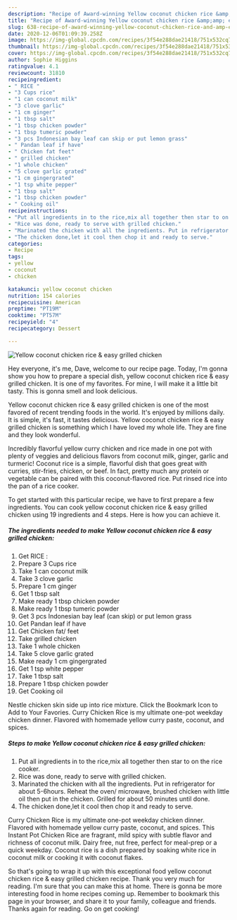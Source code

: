 ```yaml
---
description: "Recipe of Award-winning Yellow coconut chicken rice &amp;amp; easy grilled chicken"
title: "Recipe of Award-winning Yellow coconut chicken rice &amp;amp; easy grilled chicken"
slug: 638-recipe-of-award-winning-yellow-coconut-chicken-rice-and-amp-easy-grilled-chicken
date: 2020-12-06T01:09:39.258Z
image: https://img-global.cpcdn.com/recipes/3f54e288dae21418/751x532cq70/yellow-coconut-chicken-rice-easy-grilled-chicken-recipe-main-photo.jpg
thumbnail: https://img-global.cpcdn.com/recipes/3f54e288dae21418/751x532cq70/yellow-coconut-chicken-rice-easy-grilled-chicken-recipe-main-photo.jpg
cover: https://img-global.cpcdn.com/recipes/3f54e288dae21418/751x532cq70/yellow-coconut-chicken-rice-easy-grilled-chicken-recipe-main-photo.jpg
author: Sophie Higgins
ratingvalue: 4.1
reviewcount: 31810
recipeingredient:
- " RICE "
- "3 Cups rice"
- "1 can coconut milk"
- "3 clove garlic"
- "1 cm ginger"
- "1 tbsp salt"
- "1 tbsp chicken powder"
- "1 tbsp tumeric powder"
- "3 pcs Indonesian bay leaf can skip or put lemon grass"
- " Pandan leaf if have"
- " Chicken fat feet"
- " grilled chicken"
- "1 whole chicken"
- "5 clove garlic grated"
- "1 cm gingergrated"
- "1 tsp white pepper"
- "1 tbsp salt"
- "1 tbsp chicken powder"
- " Cooking oil"
recipeinstructions:
- "Put all ingredients in to the rice,mix all together then star to on the rice cooker."
- "Rice was done, ready to serve with grilled chicken."
- "Marinated the chicken with all the ingredients. Put in refrigerator for about 5-6hours. Reheat the oven/ microwave, brushed chicken with little oil then put in the chicken. Grilled for about 50 minutes until done."
- "The chicken done,let it cool then chop it and ready to serve."
categories:
- Recipe
tags:
- yellow
- coconut
- chicken

katakunci: yellow coconut chicken 
nutrition: 154 calories
recipecuisine: American
preptime: "PT19M"
cooktime: "PT57M"
recipeyield: "4"
recipecategory: Dessert

---
```



![Yellow coconut chicken rice &amp; easy grilled chicken](https://img-global.cpcdn.com/recipes/3f54e288dae21418/751x532cq70/yellow-coconut-chicken-rice-easy-grilled-chicken-recipe-main-photo.jpg)

Hey everyone, it's me, Dave, welcome to our recipe page. Today, I'm gonna show you how to prepare a special dish, yellow coconut chicken rice &amp; easy grilled chicken. It is one of my favorites. For mine, I will make it a little bit tasty. This is gonna smell and look delicious.

Yellow coconut chicken rice &amp; easy grilled chicken is one of the most favored of recent trending foods in the world. It's enjoyed by millions daily. It is simple, it's fast, it tastes delicious. Yellow coconut chicken rice &amp; easy grilled chicken is something which I have loved my whole life. They are fine and they look wonderful.

Incredibly flavorful yellow curry chicken and rice made in one pot with plenty of veggies and delicious flavors from coconut milk, ginger, garlic and turmeric! Coconut rice is a simple, flavorful dish that goes great with curries, stir-fries, chicken, or beef. In fact, pretty much any protein or vegetable can be paired with this coconut-flavored rice. Put rinsed rice into the pan of a rice cooker.


To get started with this particular recipe, we have to first prepare a few ingredients. You can cook yellow coconut chicken rice &amp; easy grilled chicken using 19 ingredients and 4 steps. Here is how you can achieve it.

<!--inarticleads1-->

##### The ingredients needed to make Yellow coconut chicken rice &amp; easy grilled chicken:

1. Get  RICE :
1. Prepare 3 Cups rice
1. Take 1 can coconut milk
1. Take 3 clove garlic
1. Prepare 1 cm ginger
1. Get 1 tbsp salt
1. Make ready 1 tbsp chicken powder
1. Make ready 1 tbsp tumeric powder
1. Get 3 pcs Indonesian bay leaf (can skip) or put lemon grass
1. Get  Pandan leaf if have
1. Get  Chicken fat/ feet
1. Take  grilled chicken
1. Take 1 whole chicken
1. Take 5 clove garlic grated
1. Make ready 1 cm gingergrated
1. Get 1 tsp white pepper
1. Take 1 tbsp salt
1. Prepare 1 tbsp chicken powder
1. Get  Cooking oil


Nestle chicken skin side up into rice mixture. Click the Bookmark Icon to Add to Your Favories. Curry Chicken Rice is my ultimate one-pot weekday chicken dinner. Flavored with homemade yellow curry paste, coconut, and spices. 

<!--inarticleads2-->

##### Steps to make Yellow coconut chicken rice &amp; easy grilled chicken:

1. Put all ingredients in to the rice,mix all together then star to on the rice cooker.
1. Rice was done, ready to serve with grilled chicken.
1. Marinated the chicken with all the ingredients. Put in refrigerator for about 5-6hours. Reheat the oven/ microwave, brushed chicken with little oil then put in the chicken. Grilled for about 50 minutes until done.
1. The chicken done,let it cool then chop it and ready to serve.


Curry Chicken Rice is my ultimate one-pot weekday chicken dinner. Flavored with homemade yellow curry paste, coconut, and spices. This Instant Pot Chicken Rice are fragrant, mild spicy with subtle flavor and richness of coconut milk. Dairy free, nut free, perfect for meal-prep or a quick weekday. Coconut rice is a dish prepared by soaking white rice in coconut milk or cooking it with coconut flakes. 

So that's going to wrap it up with this exceptional food yellow coconut chicken rice &amp; easy grilled chicken recipe. Thank you very much for reading. I'm sure that you can make this at home. There is gonna be more interesting food in home recipes coming up. Remember to bookmark this page in your browser, and share it to your family, colleague and friends. Thanks again for reading. Go on get cooking!
